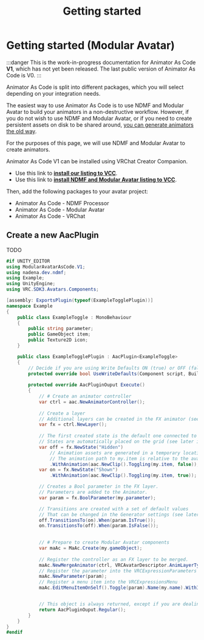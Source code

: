 ﻿---
sidebar_position: 2
title: Getting started
---

# Getting started (Modular Avatar)

:::danger
This is the work-in-progress documentation for Animator As Code **V1**, which has not yet been released. The last public version of Animator As Code is V0.
:::

Animator As Code is split into different packages, which you will select depending on your integration needs.

The easiest way to use Animator As Code is to use NDMF and Modular Avatar to build your animators in a non-destructive workflow. However, if you do not wish to use NDMF and Modular Avatar, or if you need to create persistent assets on disk to be shared around, [you can generate animators the old way](reference.md).

For the purposes of this page, we will use NDMF and Modular Avatar to create animators.

Animator As Code V1 can be installed using VRChat Creator Companion.

- Use this link to **[install our listing to VCC](vcc://vpm/addRepo?url=https://hai-vr.github.io/vpm-listing/index.json)**.
- Use this link to **[install NDMF and Modular Avatar listing to VCC](vcc://vpm/addRepo?url=https://vpm.nadena.dev/vpm.json)**.

Then, add the following packages to your avatar project:

- Animator As Code - NDMF Processor
- Animator As Code - Modular Avatar
- Animator As Code - VRChat

## Create a new AacPlugin

TODO

```csharp
#if UNITY_EDITOR
using ModularAvatarAsCode.V1;
using nadena.dev.ndmf;
using Example;
using UnityEngine;
using VRC.SDK3.Avatars.Components;

[assembly: ExportsPlugin(typeof(ExampleTogglePlugin))]
namespace Example
{
    public class ExampleToggle : MonoBehaviour
    {
        public string parameter;
        public GameObject item;
        public Texture2D icon;
    }

    public class ExampleTogglePlugin : AacPlugin<ExampleToggle>
    {
        // Decide if you are using Write Defaults ON (true) or OFF (false).
        protected override bool UseWriteDefaults(Component script, BuildContext ctx) => false;
        
        protected override AacPluginOuput Execute()
        {
            // # Create an animator controller
            var ctrl = aac.NewAnimatorController();
            
            // Create a layer
            // Additional layers can be created in the FX animator (see later in the manual).
            var fx = ctrl.NewLayer();
            
            // The first created state is the default one connected to the "Entry" node.
            // States are automatically placed on the grid (see later in the manual).
            var off = fx.NewState("Hidden")
                // Animation assets are generated in a temporary location
                // The animation path to my.item is relative to the avatar root
                .WithAnimation(aac.NewClip().Toggling(my.item, false));
            var on = fx.NewState("Shown")
                .WithAnimation(aac.NewClip().Toggling(my.item, true));

            // Creates a Bool parameter in the FX layer.
            // Parameters are added to the Animator.
            var param = fx.BoolParameter(my.parameter);

            // Transitions are created with a set of default values
            // That can be changed in the Generator settings (see later in the manual).
            off.TransitionsTo(on).When(param.IsTrue());
            on.TransitionsTo(off).When(param.IsFalse());
            

            // # Prepare to create Modular Avatar components
            var maAc = MaAc.Create(my.gameObject);
            
            // Register the controller as an FX layer to be merged.
            maAc.NewMergeAnimator(ctrl, VRCAvatarDescriptor.AnimLayerType.FX);
            // Register the parameter into the VRCExpressionParameters
            maAc.NewParameter(param);
            // Register a menu item into the VRCExpressionsMenu
            maAc.EditMenuItemOnSelf().Toggle(param).Name(my.name).WithIcon(my.icon);


            // This object is always returned, except if you are dealing with direct blend trees (see later in the manual).
            return AacPluginOuput.Regular();
        }
    }
}
#endif
```